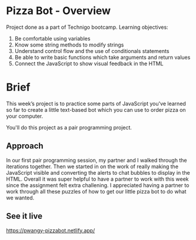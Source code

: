 # Pizza Bot - Overview
Project done as a part of Technigo bootcamp. Learning objectives:
1. Be comfortable using variables
2. Know some string methods to modify strings
3. Understand control flow and the use of conditionals statements
4. Be able to write basic functions which take arguments and return values
5. Connect the JavaScript to show visual feedback in the HTML


# Brief
This week’s project is to practice some parts of JavaScript you've learned so far to create a little text-based bot which you can use to order pizza on your computer.

You'll do this project as a pair programming project.


## Approach
In our first pair programming session, my partner and I walked through the iterations together. Then we started in on the work of really making the JavaScript visible and converting the alerts to chat bubbles to display in the HTML. Overall it was super helpful to have a partner to work with this week since the assignment felt extra challening. I appreciated having a partner to work through all these puzzles of how to get our little pizza bot to do what we wanted.


## See it live
https://pwangy-pizzabot.netlify.app/
